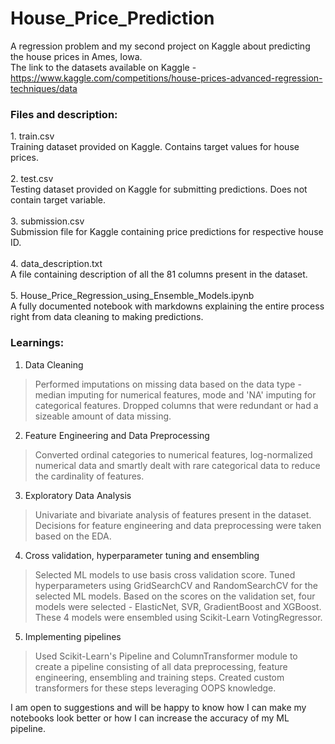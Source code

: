# House_Price_Prediction

A regression problem and my second project on Kaggle about predicting the house prices in Ames, Iowa.<br>
The link to the datasets available on Kaggle - https://www.kaggle.com/competitions/house-prices-advanced-regression-techniques/data

### Files and description:
1\. train.csv<br>
Training dataset provided on Kaggle. Contains target values for house prices.<br><br>
2\. test.csv<br>
Testing dataset provided on Kaggle for submitting predictions. Does not contain target variable.<br><br>
3\. submission.csv<br>
Submission file for Kaggle containing price predictions for respective house ID.<br><br>
4\. data_description.txt<br>
A file containing description of all the 81 columns present in the dataset.<br><br>
5\. House_Price_Regression_using_Ensemble_Models.ipynb<br>
A fully documented notebook with markdowns explaining the entire process right from data cleaning to making predictions.

### Learnings:
1. Data Cleaning
>Performed imputations on missing data based on the data type - median imputing for numerical features, mode and 'NA' imputing for categorical features. Dropped columns that were redundant or had a sizeable amount of data missing.
2. Feature Engineering and Data Preprocessing
> Converted ordinal categories to numerical features, log-normalized numerical data and smartly dealt with rare categorical data to reduce the cardinality of features.
3. Exploratory Data Analysis
> Univariate and bivariate analysis of features present in the dataset. Decisions for feature engineering and data preprocessing were taken based on the EDA.
4. Cross validation, hyperparameter tuning and ensembling
> Selected ML models to use basis cross validation score. Tuned hyperparameters using GridSearchCV and RandomSearchCV for the selected ML models. Based on the scores on the validation set, four models were selected - ElasticNet, SVR, GradientBoost and XGBoost. These 4 models were ensembled using Scikit-Learn VotingRegressor.
5. Implementing pipelines
> Used Scikit-Learn's Pipeline and ColumnTransformer module to create a pipeline consisting of all data preprocessing, feature engineering, ensembling and training steps. Created custom transformers for these steps leveraging OOPS knowledge.

I am open to suggestions and will be happy to know how I can make my notebooks look better or how I can increase the accuracy of my ML pipeline.
